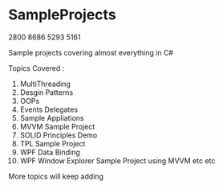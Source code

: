 # SampleProjects
2800 8686
5293 5161

Sample projects covering almost everything in C#

Topics Covered :
1. MultiThreading
2. Desgin Patterns
3. OOPs 
4. Events Delegates
5. Sample Appliations
6. MVVM Sample Project
7. SOLID Principles Demo
8. TPL Sample Project
9. WPF Data Binding
10. WPF Window Explorer Sample Project using MVVM
etc etc

More topics will keep adding

